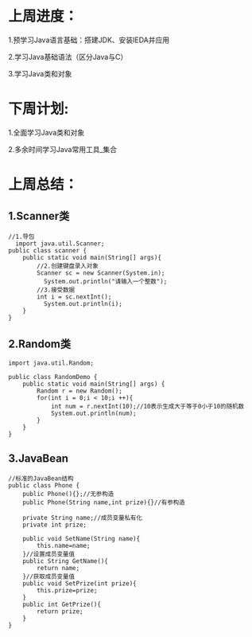 # 上周进度：

1.预学习Java语言基础：搭建JDK、安装IEDA并应用

2.学习Java基础语法（区分Java与C）

3.学习Java类和对象

# 下周计划:

1.全面学习Java类和对象

2.多余时间学习Java常用工具_集合

# 上周总结：

## 1.Scanner类

```
//1.导包
  import java.util.Scanner;
public class scanner {
    public static void main(String[] args){
        //2.创建键盘录入对象
        Scanner sc = new Scanner(System.in);
          System.out.println("请输入一个整数");
        //3.接受数据
        int i = sc.nextInt();
          System.out.println(i);
    }
}
```

## 2.Random类

```
import java.util.Random;

public class RandomDemo {
    public static void main(String[] args) {
        Random r = new Random();
        for(int i = 0;i < 10;i ++){
            int num = r.nextInt(10);//10表示生成大于等于0小于10的随机数
            System.out.println(num);
        }
    }
}
```

## 3.JavaBean

```
//标准的JavaBean结构
public class Phone {
    public Phone(){};//无参构造
    public Phone(String name,int prize){}//有参构造

    private String name;//成员变量私有化
    private int prize;

    public void SetName(String name){
        this.name=name;
    }//设置成员变量值
    public String GetName(){
        return name;
    }//获取成员变量值
    public void SetPrize(int prize){
        this.prize=prize;
    }
    public int GetPrize(){
        return prize;
    }
}
```
